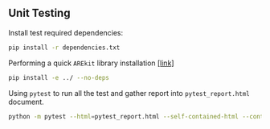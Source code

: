 ## Unit Testing

Install test required dependencies:
```bash
pip install -r dependencies.txt
```

Performing a quick `AREkit` library installation
[[link]](https://stackoverflow.com/questions/19048732/python-setup-py-develop-vs-install)
```bash
pip install -e ../ --no-deps
```

Using `pytest` to run all the test and gather report into `pytest_report.html` document.
```bash
python -m pytest --html=pytest_report.html --self-contained-html --continue-on-collection-errors .
```
